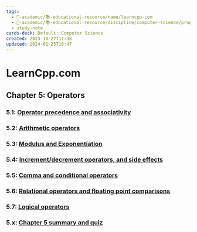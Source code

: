 ```yaml
---
tags:
  - 🔴-academic/📚-educational-resource/name/learncpp-com
  - 🔴-academic/📚-educational-resource/discipline/computer-science/programming-language/cpp
  - study-note
cards-deck: Default::Computer Science
created: 2023-10-27T17:38
updated: 2024-01-25T16:47
---
```


# LearnCpp.com

## Chapter 5꞉ Operators

### 5.1: [Operator precedence and associativity](https://www.learncpp.com/cpp-tutorial/operator-precedence-and-associativity/)

### 5.2: [Arithmetic operators](https://www.learncpp.com/cpp-tutorial/arithmetic-operators/)

### 5.3: [Modulus and Exponentiation](https://www.learncpp.com/cpp-tutorial/5-3-modulus-and-exponentiation/)

### 5.4: [Increment/decrement operators, and side effects](https://www.learncpp.com/cpp-tutorial/increment-decrement-operators-and-side-effects/)

### 5.5: [Comma and conditional operators](https://www.learncpp.com/cpp-tutorial/comma-and-conditional-operators/)

### 5.6: [Relational operators and floating point comparisons](https://www.learncpp.com/cpp-tutorial/relational-operators-and-floating-point-comparisons/)

### 5.7: [Logical operators](https://www.learncpp.com/cpp-tutorial/logical-operators/)

### 5.x: [Chapter 5 summary and quiz](https://www.learncpp.com/cpp-tutorial/chapter-5-summary-and-quiz/)



